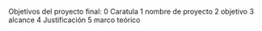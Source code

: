 Objetivos del proyecto final:
0 Caratula
1 nombre de proyecto 
2 objetivo
3 alcance
4 Justificación
5 marco teórico
